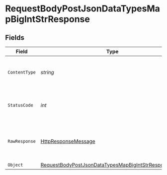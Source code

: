 # RequestBodyPostJsonDataTypesMapBigIntStrResponse


## Fields

| Field                                                                                                                                   | Type                                                                                                                                    | Required                                                                                                                                | Description                                                                                                                             |
| --------------------------------------------------------------------------------------------------------------------------------------- | --------------------------------------------------------------------------------------------------------------------------------------- | --------------------------------------------------------------------------------------------------------------------------------------- | --------------------------------------------------------------------------------------------------------------------------------------- |
| `ContentType`                                                                                                                           | *string*                                                                                                                                | :heavy_check_mark:                                                                                                                      | HTTP response content type for this operation                                                                                           |
| `StatusCode`                                                                                                                            | *int*                                                                                                                                   | :heavy_check_mark:                                                                                                                      | HTTP response status code for this operation                                                                                            |
| `RawResponse`                                                                                                                           | [HttpResponseMessage](https://learn.microsoft.com/en-us/dotnet/api/system.net.http.httpresponsemessage?view=net-5.0)                    | :heavy_check_mark:                                                                                                                      | Raw HTTP response; suitable for custom response parsing                                                                                 |
| `Object`                                                                                                                                | [RequestBodyPostJsonDataTypesMapBigIntStrResponseBody](../../Models/Operations/RequestBodyPostJsonDataTypesMapBigIntStrResponseBody.md) | :heavy_minus_sign:                                                                                                                      | OK                                                                                                                                      |